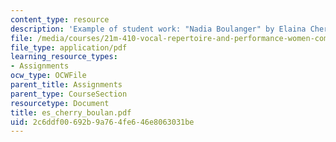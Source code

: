 ```yaml
---
content_type: resource
description: 'Example of student work: "Nadia Boulanger" by Elaina Cherry.'
file: /media/courses/21m-410-vocal-repertoire-and-performance-women-composers-spring-2007/2c6ddf00692b9a764fe646e8063031be_es_cherry_boulan.pdf
file_type: application/pdf
learning_resource_types:
- Assignments
ocw_type: OCWFile
parent_title: Assignments
parent_type: CourseSection
resourcetype: Document
title: es_cherry_boulan.pdf
uid: 2c6ddf00-692b-9a76-4fe6-46e8063031be
---
```

